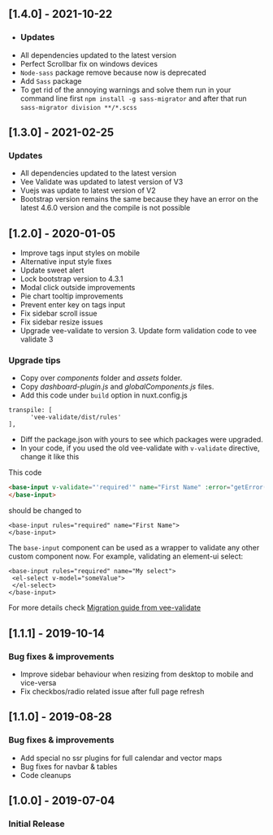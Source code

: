 ## [1.4.0] - 2021-10-22
- ### Updates
- All dependencies updated to the latest version
- Perfect Scrollbar fix on windows devices
- `Node-sass` package remove because now is deprecated
- Add `Sass` package 
- To get rid of the annoying warnings and solve them run in your command line first `npm install -g sass-migrator` and after that run `sass-migrator division **/*.scss`


## [1.3.0] - 2021-02-25
### Updates
- All dependencies updated to the latest version
- Vee Validate was updated to latest version of V3
- Vuejs was update to latest version of V2
- Bootstrap version remains the same because they have an error on the latest 4.6.0 version and the compile is not possible

## [1.2.0] - 2020-01-05
- Improve tags input styles on mobile
- Alternative input style fixes
- Update sweet alert
- Lock bootstrap version to 4.3.1
- Modal click outside improvements
- Pie chart tooltip improvements
- Prevent enter key on tags input
- Fix sidebar scroll issue
- Fix sidebar resize issues
- Upgrade vee-validate to version 3. Update form validation code to vee validate 3

### Upgrade tips
- Copy over *components* folder and *assets* folder.
- Copy *dashboard-plugin.js* and *globalComponents.js* files.
- Add this code under `build` option in nuxt.config.js
```
transpile: [
      'vee-validate/dist/rules'
],
```
- Diff the package.json with yours to see which packages were upgraded.
- In your code, if you used the old vee-validate with `v-validate` directive, change it like this

This code
```html
<base-input v-validate="'required'" name="First Name" :error="getError('First Name')">
</base-input>
```

should be changed to
```{1}html
<base-input rules="required" name="First Name">
</base-input>
```
The `base-input` component can be used as a wrapper to validate any other custom component now.
For example, validating an element-ui select:

```{1}html
<base-input rules="required" name="My select">
 <el-select v-model="someValue">
 </el-select>
</base-input>
```

For more details check [Migration guide from vee-validate](https://logaretm.github.io/vee-validate/migration.html#migrating-from-2-x-to-3-0)

## [1.1.1] - 2019-10-14
### Bug fixes & improvements
- Improve sidebar behaviour when resizing from desktop to mobile and vice-versa
- Fix checkbos/radio related issue after full page refresh

## [1.1.0] - 2019-08-28
### Bug fixes & improvements

- Add special no ssr plugins for full calendar and vector maps
- Bug fixes for navbar & tables
- Code cleanups

## [1.0.0] - 2019-07-04
### Initial Release
